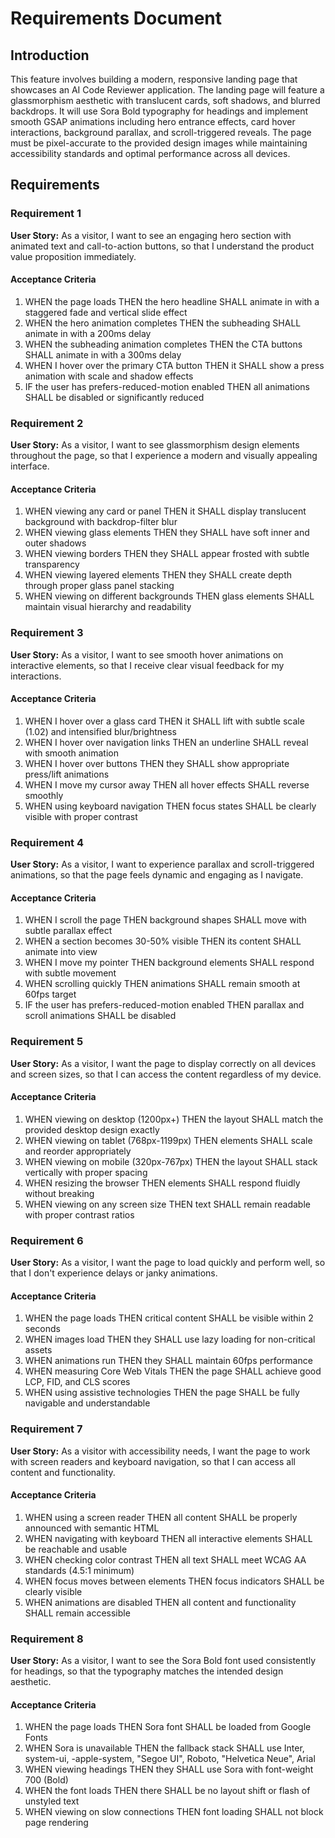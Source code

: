 # Requirements Document

## Introduction

This feature involves building a modern, responsive landing page that showcases an AI Code Reviewer application. The landing page will feature a glassmorphism aesthetic with translucent cards, soft shadows, and blurred backdrops. It will use Sora Bold typography for headings and implement smooth GSAP animations including hero entrance effects, card hover interactions, background parallax, and scroll-triggered reveals. The page must be pixel-accurate to the provided design images while maintaining accessibility standards and optimal performance across all devices.

## Requirements

### Requirement 1

**User Story:** As a visitor, I want to see an engaging hero section with animated text and call-to-action buttons, so that I understand the product value proposition immediately.

#### Acceptance Criteria

1. WHEN the page loads THEN the hero headline SHALL animate in with a staggered fade and vertical slide effect
2. WHEN the hero animation completes THEN the subheading SHALL animate in with a 200ms delay
3. WHEN the subheading animation completes THEN the CTA buttons SHALL animate in with a 300ms delay
4. WHEN I hover over the primary CTA button THEN it SHALL show a press animation with scale and shadow effects
5. IF the user has prefers-reduced-motion enabled THEN all animations SHALL be disabled or significantly reduced

### Requirement 2

**User Story:** As a visitor, I want to see glassmorphism design elements throughout the page, so that I experience a modern and visually appealing interface.

#### Acceptance Criteria

1. WHEN viewing any card or panel THEN it SHALL display translucent background with backdrop-filter blur
2. WHEN viewing glass elements THEN they SHALL have soft inner and outer shadows
3. WHEN viewing borders THEN they SHALL appear frosted with subtle transparency
4. WHEN viewing layered elements THEN they SHALL create depth through proper glass panel stacking
5. WHEN viewing on different backgrounds THEN glass elements SHALL maintain visual hierarchy and readability

### Requirement 3

**User Story:** As a visitor, I want to see smooth hover animations on interactive elements, so that I receive clear visual feedback for my interactions.

#### Acceptance Criteria

1. WHEN I hover over a glass card THEN it SHALL lift with subtle scale (1.02) and intensified blur/brightness
2. WHEN I hover over navigation links THEN an underline SHALL reveal with smooth animation
3. WHEN I hover over buttons THEN they SHALL show appropriate press/lift animations
4. WHEN I move my cursor away THEN all hover effects SHALL reverse smoothly
5. WHEN using keyboard navigation THEN focus states SHALL be clearly visible with proper contrast

### Requirement 4

**User Story:** As a visitor, I want to experience parallax and scroll-triggered animations, so that the page feels dynamic and engaging as I navigate.

#### Acceptance Criteria

1. WHEN I scroll the page THEN background shapes SHALL move with subtle parallax effect
2. WHEN a section becomes 30-50% visible THEN its content SHALL animate into view
3. WHEN I move my pointer THEN background elements SHALL respond with subtle movement
4. WHEN scrolling quickly THEN animations SHALL remain smooth at 60fps target
5. IF the user has prefers-reduced-motion enabled THEN parallax and scroll animations SHALL be disabled

### Requirement 5

**User Story:** As a visitor, I want the page to display correctly on all devices and screen sizes, so that I can access the content regardless of my device.

#### Acceptance Criteria

1. WHEN viewing on desktop (1200px+) THEN the layout SHALL match the provided desktop design exactly
2. WHEN viewing on tablet (768px-1199px) THEN elements SHALL scale and reorder appropriately
3. WHEN viewing on mobile (320px-767px) THEN the layout SHALL stack vertically with proper spacing
4. WHEN resizing the browser THEN elements SHALL respond fluidly without breaking
5. WHEN viewing on any screen size THEN text SHALL remain readable with proper contrast ratios

### Requirement 6

**User Story:** As a visitor, I want the page to load quickly and perform well, so that I don't experience delays or janky animations.

#### Acceptance Criteria

1. WHEN the page loads THEN critical content SHALL be visible within 2 seconds
2. WHEN images load THEN they SHALL use lazy loading for non-critical assets
3. WHEN animations run THEN they SHALL maintain 60fps performance
4. WHEN measuring Core Web Vitals THEN the page SHALL achieve good LCP, FID, and CLS scores
5. WHEN using assistive technologies THEN the page SHALL be fully navigable and understandable

### Requirement 7

**User Story:** As a visitor with accessibility needs, I want the page to work with screen readers and keyboard navigation, so that I can access all content and functionality.

#### Acceptance Criteria

1. WHEN using a screen reader THEN all content SHALL be properly announced with semantic HTML
2. WHEN navigating with keyboard THEN all interactive elements SHALL be reachable and usable
3. WHEN checking color contrast THEN all text SHALL meet WCAG AA standards (4.5:1 minimum)
4. WHEN focus moves between elements THEN focus indicators SHALL be clearly visible
5. WHEN animations are disabled THEN all content and functionality SHALL remain accessible

### Requirement 8

**User Story:** As a visitor, I want to see the Sora Bold font used consistently for headings, so that the typography matches the intended design aesthetic.

#### Acceptance Criteria

1. WHEN the page loads THEN Sora font SHALL be loaded from Google Fonts
2. WHEN Sora is unavailable THEN the fallback stack SHALL use Inter, system-ui, -apple-system, "Segoe UI", Roboto, "Helvetica Neue", Arial
3. WHEN viewing headings THEN they SHALL use Sora with font-weight 700 (Bold)
4. WHEN the font loads THEN there SHALL be no layout shift or flash of unstyled text
5. WHEN viewing on slow connections THEN font loading SHALL not block page rendering